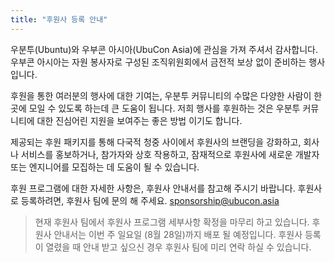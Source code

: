 ```yaml
---
title: "후원사 등록 안내"
---
```

우분투(Ubuntu)와 우부콘 아시아(UbuCon Asia)에 관심을 가져 주셔서 감사합니다. 우부콘 아시아는 자원 봉사자로 구성된 조직위원회에서 금전적 보상 없이 준비하는 행사 입니다.

후원을 통한 여러분의 행사에 대한 기여는, 우분투 커뮤니티의 수많은 다양한 사람이 한 곳에 모일 수 있도록 하는데 큰 도움이 됩니다. 저희 행사를 후원하는 것은 우분투 커뮤니티에 대한 진심어린 지원을 보여주는 좋은 방법 이기도 합니다.

제공되는 후원 패키지를 통해 다국적 청중 사이에서 후원사의 브랜딩을 강화하고, 회사나 서비스를 홍보하거나, 참가자와 상호 작용하고, 잠재적으로 후원사에 새로운 개발자 또는 엔지니어를 모집하는 데 도움이 될 수 있습니다.

후원 프로그램에 대한 자세한 사항은, 후원사 안내서를 참고해 주시기 바랍니다.
후원사로 등록하려면, 후원사 팀에 문의 해 주세요. sponsorship@ubucon.asia

> 현재 후원사 팀에서 후원사 프로그램 세부사항 확정을 마무리 하고 있습니다. 후원사 안내서는 이번 주 일요일 (8월 28일)까지 배포 될 예정입니다. 후원사 등록이 열렸을 때 안내 받고 싶으신 경우 후원사 팀에 미리 연락 하실 수 있습니다.